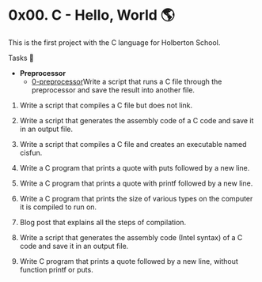 # 0x00. C - Hello, World :earth_americas:
This is the first project with the C language for Holberton School.

Tasks :scroll:
- **Preprocessor**
  - [0-preprocessor](https://github.com/ChrissLind/holbertonschool-low_level_programming/blob/main/0x00-hello_world/0-preprocessor)Write a script that runs a C file through the preprocessor and save the result into another file.
1. Write a script that compiles a C file but does not link.

2. Write a script that generates the assembly code of a C code and save it in an output file.

3. Write a script that compiles a C file and creates an executable named cisfun.

4. Write a C program that prints a quote with puts followed by a new line.

5. Write a C program that prints a quote with printf followed by a new line.

6. Write a C program that prints the size of various types on the computer it is compiled to run on.

7. Blog post that explains all the steps of compilation.

8. Write a script that generates the assembly code (Intel syntax) of a C code and save it in an output file.

9. Write C program that prints a quote followed by a new line, without function printf or puts.
